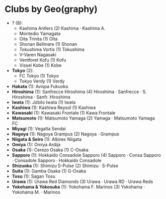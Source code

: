 # Clubs by Geo(graphy)

- ? (8): 
  - Kashima Antlers  (2) Kashima · Kashima A.
  - Montedio Yamagata 
  - Oita Trinita  (1) Oita
  - Shonan Bellmare  (1) Shonan
  - Tokushima Vortis  (1) Tokushima
  - V-Varen Nagasaki 
  - Ventforet Kofu  (1) Kofu
  - Vissel Kobe  (1) Kobe
- **Tokyo** (2): 
  - FC Tokyo  (1) Tokyo
  - Tokyo Verdy  (1) Verdy
- **Hakata** (1): Avispa Fukuoka 
- **Hiroshima** (1): Sanfrecce Hiroshima  (4) Hiroshima · Sanfrecce · S. Hiroshima · Sanfr. Hiroshima
- **Iwata** (1): Júbilo Iwata  (1) Iwata
- **Kashiwa** (1): Kashiwa Reysol  (1) Kashiwa
- **Kawasaki** (1): Kawasaki Frontale  (1) Kawa Frontale
- **Matsumoto** (1): Matsumoto Yamaga  (2) Yamaga · Matsumoto Yamaga FC
- **Miyagi** (1): Vegalta Sendai 
- **Nagoya** (1): Nagoya Grampus  (2) Nagoya · Grampus
- **Niigata & Seiro** (1): Albirex Niigata 
- **Omiya** (1): Omiya Ardija 
- **Osaka** (1): Cerezo Osaka  (1) C-Osaka
- **Sapporo** (1): Hokkaido Consadole Sapporo  (4) Sapporo · Consa Sapporo · Consadole Sapporo · Hokkaido Consadole
- **Shizuoka** (1): Shimizu S-Pulse  (2) Shimizu · S-Pulse
- **Suita** (1): Gamba Osaka  (1) G-Osaka
- **Tosu** (1): Sagan Tosu 
- **Urawa** (1): Urawa Red Diamonds  (3) Urawa · Urawa RD · Urawa Reds
- **Yokohama & Yokosuka** (1): Yokohama F. Marinos  (3) Yokohama · Yokohama M. · Marinos


